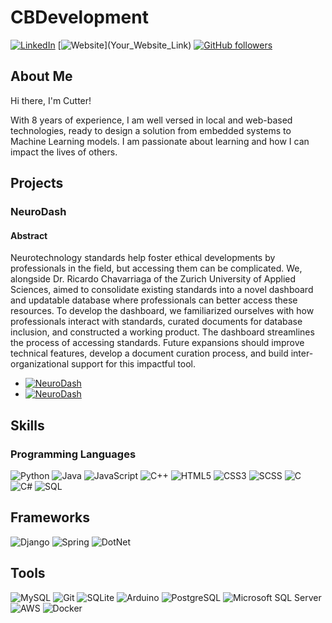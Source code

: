 # CBDevelopment

[![LinkedIn](https://img.shields.io/badge/LinkedIn-blue?&logo=linkedin)](Your_LinkedIn_Profile_Link)
[![Website](https://img.shields.io/badge/Website-Visit-brightgreen?)](Your_Website_Link)
[![GitHub followers](https://img.shields.io/github/followers/CBDevelopment?label=Follow&style=social)](https://github.com/CBDevelopment?tab=followers)

## About Me

Hi there, I'm Cutter!

With 8 years of experience, I am well versed in local and web-based technologies, ready to design a solution from embedded systems to Machine Learning models. I am passionate about learning and how I can impact the lives of others.

## Projects

### NeuroDash
#### Abstract

Neurotechnology standards help foster ethical developments by professionals in the field, but accessing them can be complicated. We, alongside Dr. Ricardo Chavarriaga of the Zurich University of Applied Sciences, aimed to consolidate existing standards into a novel dashboard and updatable database where professionals can better access these resources. To develop the dashboard, we familiarized ourselves with how professionals interact with standards, curated documents for database inclusion, and constructed a working product. The dashboard streamlines the process of accessing standards. Future expansions should improve technical features, develop a document curation process, and build inter-organizational support for this impactful tool.

- [![NeuroDash](https://img.shields.io/badge/Paper-4285F4?&logo=googledocs&logoColor=white)](https://digital.wpi.edu/show/kw52jd29c)
- [![NeuroDash](https://img.shields.io/badge/Demo_Video-FF0000?&logo=youtube&logoColor=white)](https://youtu.be/lU2cym2oB5w)

## Skills

### Programming Languages
![Python](https://img.shields.io/badge/Python-3776AB?&logo=python&logoColor=white)
![Java](https://img.shields.io/badge/Java-C74634?&logo=openjdk&logoColor=white)
![JavaScript](https://img.shields.io/badge/JavaScript-F7DF1E?&logo=javascript&logoColor=black)
![C++](https://img.shields.io/badge/C++-00599C?&logo=c%2B%2B&logoColor=white)
![HTML5](https://img.shields.io/badge/HTML5-E34F26?&logo=html5&logoColor=white)
![CSS3](https://img.shields.io/badge/CSS3-1572B6?&logo=css3&logoColor=white)
![SCSS](https://img.shields.io/badge/SCSS-CC6699?&logo=sass&logoColor=white)
![C](https://img.shields.io/badge/C-A8B9CC?&logo=c&logoColor=white)
![C#](https://img.shields.io/badge/C%23-239120?&logo=csharp&logoColor=white)
![SQL](https://img.shields.io/badge/SQL-4479A1?&logo=mysql&logoColor=white)

## Frameworks
![Django](https://img.shields.io/badge/Django-092E20?&logo=django&logoColor=white)
![Spring](https://img.shields.io/badge/Spring-6DB33F?&logo=spring&logoColor=white)
![DotNet](https://img.shields.io/badge/.NET-512BD4?&logo=.net&logoColor=white)

## Tools
![MySQL](https://img.shields.io/badge/MySQL-4479A1?&logo=mysql&logoColor=white)
![Git](https://img.shields.io/badge/Git-F05032?&logo=git&logoColor=white)
![SQLite](https://img.shields.io/badge/SQLite-003B57?&logo=sqlite&logoColor=white)
![Arduino](https://img.shields.io/badge/Arduino-00979D?&logo=arduino&logoColor=white)
![PostgreSQL](https://img.shields.io/badge/PostgreSQL-4479A1?&logo=postgresql&logoColor=white)
![Microsoft SQL Server](https://img.shields.io/badge/Microsoft_SQL_Server-CC2927?&logo=microsoft-sql-server&logoColor=white)
![AWS](https://img.shields.io/badge/AWS-232F3E?&logo=amazon-aws&logoColor=white)
![Docker](https://img.shields.io/badge/Docker-2496ED?&logo=docker&logoColor=white)
